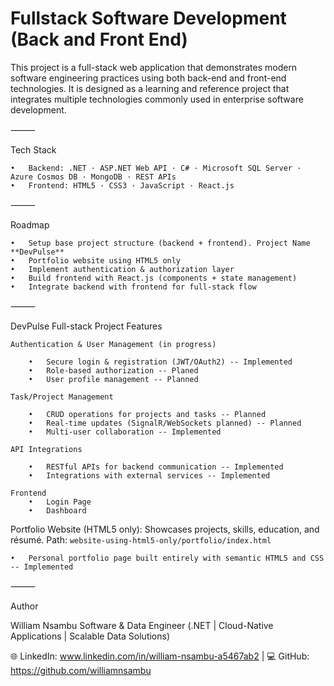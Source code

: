 # Fullstack Software Development (Back and Front End)

This project is a full-stack web application that demonstrates modern software engineering practices using both back-end and front-end technologies. It is designed as a learning and reference project that integrates multiple technologies commonly used in enterprise software development.

⸻

Tech Stack

	•	Backend: .NET · ASP.NET Web API · C# · Microsoft SQL Server · Azure Cosmos DB · MongoDB · REST APIs
	•	Frontend: HTML5 · CSS3 · JavaScript · React.js

⸻

Roadmap

	•	Setup base project structure (backend + frontend). Project Name **DevPulse**
	•	Portfolio website using HTML5 only
	•	Implement authentication & authorization layer
	•	Build frontend with React.js (components + state management)
	•	Integrate backend with frontend for full-stack flow

⸻

DevPulse Full-stack Project Features

	Authentication & User Management (in progress)
	
		•	Secure login & registration (JWT/OAuth2) -- Implemented
		•	Role-based authorization -- Planed
		•	User profile management -- Planned
	
	Task/Project Management
	
		•	CRUD operations for projects and tasks -- Planned
		•	Real-time updates (SignalR/WebSockets planned) -- Planned
		•	Multi-user collaboration -- Implemented
	
	API Integrations
	
		•	RESTful APIs for backend communication -- Implemented
		•	Integrations with external services -- Implemented

	Frontend
		•	Login Page
		•	Dashboard

Portfolio Website (HTML5 only): Showcases projects, skills, education, and résumé. Path: `website-using-html5-only/portfolio/index.html`

	•	Personal portfolio page built entirely with semantic HTML5 and CSS -- Implemented

⸻

Author

William Nsambu
Software & Data Engineer (.NET | Cloud-Native Applications | Scalable Data Solutions)

🌐 LinkedIn: www.linkedin.com/in/william-nsambu-a5467ab2 | 💻 GitHub: https://github.com/williamnsambu
